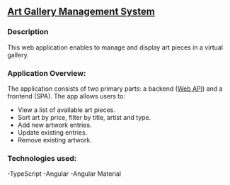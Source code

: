 ## [Art Gallery Management System](https://art-gallery-i3vp.onrender.com/)
### Description
This web application enables to manage and display art pieces in a virtual gallery. 

### Application Overview:
The application consists of two primary parts: a backend ([Web API](https://github.com/kseniia-chepur/art-gallery-api)) and a frontend
(SPA). 
The app allows users to:
- View a list of available art pieces.
- Sort art by price, filter by title, artist and type.
- Add new artwork entries.
- Update existing entries.
- Remove existing artwork.

### Technologies used:
-TypeScript -Angular -Angular Material 

